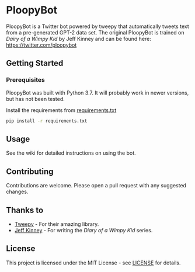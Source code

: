 # PloopyBot
PloopyBot is a Twitter bot powered by tweepy that automatically tweets text from a pre-generated GPT-2 data set.
The original PloopyBot is trained on *Dairy of a Wimpy Kid* by Jeff Kinney and can be found here:
https://twitter.com/ploopybot

## Getting Started
### Prerequisites
PloopyBot was built with Python 3.7. It will probably work in newer versions, but has not been tested.

Install the requirements from [requirements.txt](PloopyBot/requirements.txt)
```bash
pip install -r requirements.txt
```

## Usage
See the wiki for detailed instructions on using the bot.

## Contributing
Contributions are welcome. Please open a pull request with any suggested changes.

## Thanks to
- [Tweepy](https://www.tweepy.org/) - For their amazing library.
- [Jeff Kinney](https://wimpykid.com/) - For writing the *Diary of a Wimpy Kid* series.

## License
This project is licensed under the MIT License - see [LICENSE](LICENSE) for details.
